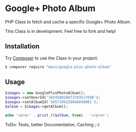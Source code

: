 # Google+ Photo Album

PHP Class to fetch and cache a specific Google+ Photo Album.

This Class is in development. Feel free to fork and help!

## Installation

Try [Composer](https://getcomposer.org/) to use the Class in your project:

```sh
$ composer require "macx/google-plus-photo-album"
```

## Usage

```php
$images = new GooglePlusPhotoAlbum();
$images->setUserId('102458928073783517690');
$images->setAlbumId('5857194229946030081');
$album = $images->getAlbum();

echo '<pre>' . print_r($album, true) . '</pre>';
```

ToDo: Tests, better Documentation, Caching ;-)
